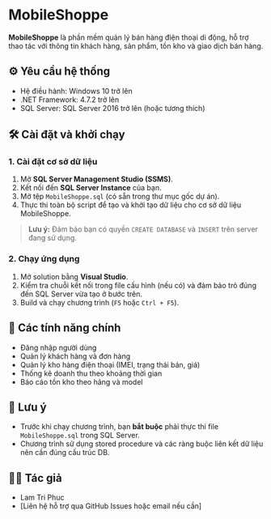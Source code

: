 # MobileShoppe

**MobileShoppe** là phần mềm quản lý bán hàng điện thoại di động, hỗ trợ thao tác với thông tin khách hàng, sản phẩm, tồn kho và giao dịch bán hàng.

## ⚙️ Yêu cầu hệ thống

- Hệ điều hành: Windows 10 trở lên
- .NET Framework: 4.7.2 trở lên
- SQL Server: SQL Server 2016 trở lên (hoặc tương thích)

## 🛠️ Cài đặt và khởi chạy

### 1. Cài đặt cơ sở dữ liệu

1. Mở **SQL Server Management Studio (SSMS)**.
2. Kết nối đến **SQL Server Instance** của bạn.
3. Mở tệp `MobileShoppe.sql` (có sẵn trong thư mục gốc dự án).
4. Thực thi toàn bộ script để tạo và khởi tạo dữ liệu cho cơ sở dữ liệu MobileShoppe.

> **Lưu ý:** Đảm bảo bạn có quyền `CREATE DATABASE` và `INSERT` trên server đang sử dụng.

### 2. Chạy ứng dụng

1. Mở solution bằng **Visual Studio**.
2. Kiểm tra chuỗi kết nối trong file cấu hình (nếu có) và đảm bảo trỏ đúng đến SQL Server vừa tạo ở bước trên.
3. Build và chạy chương trình (`F5` hoặc `Ctrl + F5`).

## 📁 Các tính năng chính

- Đăng nhập người dùng
- Quản lý khách hàng và đơn hàng
- Quản lý kho hàng điện thoại (IMEI, trạng thái bán, giá)
- Thống kê doanh thu theo khoảng thời gian
- Báo cáo tồn kho theo hãng và model

## 📌 Lưu ý

- Trước khi chạy chương trình, bạn **bắt buộc** phải thực thi file `MobileShoppe.sql` trong SQL Server.
- Chương trình sử dụng stored procedure và các ràng buộc liên kết dữ liệu nên cần đúng cấu trúc DB.

## 👨‍💻 Tác giả

- Lam Tri Phuc
- [Liên hệ hỗ trợ qua GitHub Issues hoặc email nếu cần]

